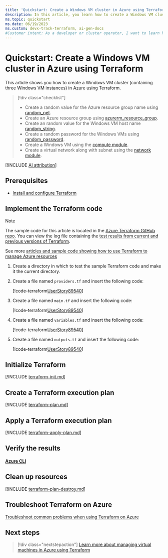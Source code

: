 ```yaml
---
title: 'Quickstart: Create a Windows VM cluster in Azure using Terraform'
description: In this article, you learn how to create a Windows VM cluster in Azure using Terraform
ms.topic: quickstart
ms.date: 06/19/2023
ms.custom: devx-track-terraform, ai-gen-docs
#Customer intent: As a developer or cluster operator, I want to learn how to quickly create a Windows VM cluster.
---
```


# Quickstart: Create a Windows VM cluster in Azure using Terraform

This article shows you how to create a Windows VM cluster (containing three Windows VM instances) in Azure using Terraform.

> [!div class="checklist"]
> * Create a random value for the Azure resource group name using [random_pet](https://registry.terraform.io/providers/hashicorp/random/latest/docs/resources/pet).
> * Create an Azure resource group using [azurerm_resource_group](https://registry.terraform.io/providers/hashicorp/azurerm/latest/docs/resources/resource_group).
> * Create an random value for the Windows VM host name [random_string](https://registry.terraform.io/providers/hashicorp/random/latest/docs/resources/string).
> * Create a random password for the Windows VMs using [random_password](https://registry.terraform.io/providers/hashicorp/random/latest/docs/resources/password).
> * Create a Windows VM using the [compute module](https://registry.terraform.io/modules/Azure/compute/azurerm).
> * Create a virtual network along with subnet using the [network module](https://registry.terraform.io/modules/Azure/network/azurerm).

[!INCLUDE [AI attribution](../../../includes/ai-generated-attribution.md)]

## Prerequisites

- [Install and configure Terraform](/azure/developer/terraform/quickstart-configure)

## Implement the Terraform code

> [!NOTE]
> The sample code for this article is located in the [Azure Terraform GitHub repo](https://github.com/Azure/terraform/tree/UserStory89540/quickstart/101-vm-cluster-windows). You can view the log file containing the [test results from current and previous versions of Terraform](https://github.com/Azure/terraform/tree/UserStory89540/quickstart/101-vm-cluster-windows/TestRecord.md).
>
> See more [articles and sample code showing how to use Terraform to manage Azure resources](/azure/terraform)

1. Create a directory in which to test the sample Terraform code and make it the current directory.

1. Create a file named `providers.tf` and insert the following code:

    [!code-terraform[UserStory89540](~/../terraform_samples/quickstart/101-vm-cluster-linux/providers.tf)]

1. Create a file named `main.tf` and insert the following code:

    [!code-terraform[UserStory89540](~/../terraform_samples/quickstart/101-vm-cluster-linux/main.tf)]

1. Create a file named `variables.tf` and insert the following code:

    [!code-terraform[UserStory89540](~/../terraform_samples/quickstart/101-vm-cluster-linux/variables.tf)]

1. Create a file named `outputs.tf` and insert the following code:

    [!code-terraform[UserStory89540](~/../terraform_samples/quickstart/101-vm-cluster-linux/outputs.tf)]

## Initialize Terraform

[!INCLUDE [terraform-init.md](includes/terraform-init.md)]

## Create a Terraform execution plan

[!INCLUDE [terraform-plan.md](includes/terraform-plan.md)]

## Apply a Terraform execution plan

[!INCLUDE [terraform-apply-plan.md](includes/terraform-apply-plan.md)]

## Verify the results

#### [Azure CLI](#tab/azure-cli)

## Clean up resources

[!INCLUDE [terraform-plan-destroy.md](includes/terraform-plan-destroy.md)]

## Troubleshoot Terraform on Azure

[Troubleshoot common problems when using Terraform on Azure](troubleshoot.md)

## Next steps

> [!div class="nextstepaction"]
> [Learn more about managing virtual machines in Azure using Terraform](/azure/virtual-machines)
